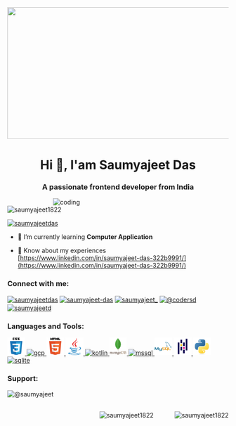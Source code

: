 <img src="https://github.com/saumyajeet1822/saumyajeet1822/blob/main/Modern%20Minimalist%20Simple%20Technology%20Banner.png" width="2000" height="300" />
<h1 align="center">Hi 👋, I'am Saumyajeet Das</h1>
<h3 align="center">A passionate frontend developer from India</h3>
<img align = "right" alt="coding" width= "400" src="https://camo.githubusercontent.com/40165a147c3dcea0fa1db780bb533fc5f98546ccfb9d5d05ddb2f429277f5348/68747470733a2f2f616e616c7974696373696e6469616d61672e636f6d2f77702d636f6e74656e742f75706c6f6164732f323031382f31322f646576656c6f7065722d6472696262626c652e676966 ">

<p align="left"> <img src="https://komarev.com/ghpvc/?username=saumyajeet1822&label=Profile%20views&color=0e75b6&style=flat" alt="saumyajeet1822" /> </p>

<p align="left"> <a href="https://twitter.com/saumyajeetdas" target="blank"><img src="https://img.shields.io/twitter/follow/saumyajeetdas?logo=twitter&style=for-the-badge" alt="saumyajeetdas" /></a> </p>

- 🌱 I’m currently learning **Computer Application**

- 📄 Know about my experiences [https://www.linkedin.com/in/saumyajeet-das-322b9991/](https://www.linkedin.com/in/saumyajeet-das-322b9991/)

<h3 align="left">Connect with me:</h3>
<p align="left">
<a href="https://twitter.com/saumyajeetdas" target="blank"><img align="center" src="https://raw.githubusercontent.com/rahuldkjain/github-profile-readme-generator/master/src/images/icons/Social/twitter.svg" alt="saumyajeetdas" height="30" width="40" /></a>
<a href="https://linkedin.com/in/saumyajeet1822" target="blank"><img align="center" src="https://raw.githubusercontent.com/rahuldkjain/github-profile-readme-generator/master/src/images/icons/Social/linked-in-alt.svg" alt="saumyajeet-das" height="30" width="40" /></a>
<a href="https://instagram.com/saumyajeet_" target="blank"><img align="center" src="https://raw.githubusercontent.com/rahuldkjain/github-profile-readme-generator/master/src/images/icons/Social/instagram.svg" alt="saumyajeet_" height="30" width="40" /></a>
<a href="https://www.youtube.com/@codersd/featured" target="blank"><img align="center" src="https://raw.githubusercontent.com/rahuldkjain/github-profile-readme-generator/master/src/images/icons/Social/youtube.svg" alt="@codersd" height="30" width="40" /></a>
<a href="https://www.leetcode.com/saumyajeetd" target="blank"><img align="center" src="https://raw.githubusercontent.com/rahuldkjain/github-profile-readme-generator/master/src/images/icons/Social/leet-code.svg" alt="saumyajeetd" height="30" width="40" /></a>
</p>

<h3 align="left">Languages and Tools:</h3>
<p align="left"> <a href="https://www.w3schools.com/css/" target="_blank" rel="noreferrer"> <img src="https://raw.githubusercontent.com/devicons/devicon/master/icons/css3/css3-original-wordmark.svg" alt="css3" width="40" height="40"/> </a> <a href="https://cloud.google.com" target="_blank" rel="noreferrer"> <img src="https://www.vectorlogo.zone/logos/google_cloud/google_cloud-icon.svg" alt="gcp" width="40" height="40"/> </a> <a href="https://www.w3.org/html/" target="_blank" rel="noreferrer"> <img src="https://raw.githubusercontent.com/devicons/devicon/master/icons/html5/html5-original-wordmark.svg" alt="html5" width="40" height="40"/> </a> <a href="https://www.java.com" target="_blank" rel="noreferrer"> <img src="https://raw.githubusercontent.com/devicons/devicon/master/icons/java/java-original.svg" alt="java" width="40" height="40"/> </a> <a href="https://kotlinlang.org" target="_blank" rel="noreferrer"> <img src="https://www.vectorlogo.zone/logos/kotlinlang/kotlinlang-icon.svg" alt="kotlin" width="40" height="40"/> </a> <a href="https://www.mongodb.com/" target="_blank" rel="noreferrer"> <img src="https://raw.githubusercontent.com/devicons/devicon/master/icons/mongodb/mongodb-original-wordmark.svg" alt="mongodb" width="40" height="40"/> </a> <a href="https://www.microsoft.com/en-us/sql-server" target="_blank" rel="noreferrer"> <img src="https://www.svgrepo.com/show/303229/microsoft-sql-server-logo.svg" alt="mssql" width="40" height="40"/> </a> <a href="https://www.mysql.com/" target="_blank" rel="noreferrer"> <img src="https://raw.githubusercontent.com/devicons/devicon/master/icons/mysql/mysql-original-wordmark.svg" alt="mysql" width="40" height="40"/> </a> <a href="https://pandas.pydata.org/" target="_blank" rel="noreferrer"> <img src="https://raw.githubusercontent.com/devicons/devicon/2ae2a900d2f041da66e950e4d48052658d850630/icons/pandas/pandas-original.svg" alt="pandas" width="40" height="40"/> </a> <a href="https://www.python.org" target="_blank" rel="noreferrer"> <img src="https://raw.githubusercontent.com/devicons/devicon/master/icons/python/python-original.svg" alt="python" width="40" height="40"/> </a> <a href="https://www.sqlite.org/" target="_blank" rel="noreferrer"> <img src="https://www.vectorlogo.zone/logos/sqlite/sqlite-icon.svg" alt="sqlite" width="40" height="40"/> </a> </p>

<h3 align="left">Support:</h3>
<p><a href="https://www.buymeacoffee.com/@saumyajeet"> <img align="left" src="https://cdn.buymeacoffee.com/buttons/v2/default-yellow.png" height="50" width="210" alt="@saumyajeet" /></a></p><br><br>

<p><img align="right" src="https://github-readme-stats.vercel.app/api/top-langs?username=saumyajeet1822&show_icons=true&locale=en&layout=compact" alt="saumyajeet1822" /></p>

<p><img align="left" src="https://github-readme-streak-stats.herokuapp.com/?user=saumyajeet1822&" alt="saumyajeet1822" /></p>
